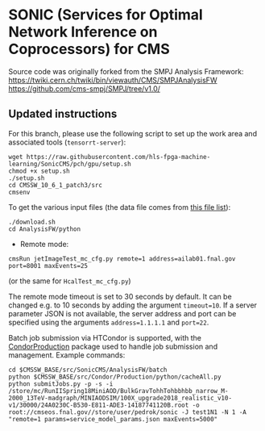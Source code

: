 # SONIC (Services for Optimal Network Inference on Coprocessors) for CMS

Source code was originally forked from the SMPJ Analysis Framework: 
https://twiki.cern.ch/twiki/bin/viewauth/CMS/SMPJAnalysisFW  
https://github.com/cms-smpj/SMPJ/tree/v1.0/

## Updated instructions

For this branch, please use the following script to set up the work area and associated tools (`tensorrt-server`):
```
wget https://raw.githubusercontent.com/hls-fpga-machine-learning/SonicCMS/pch/gpu/setup.sh
chmod +x setup.sh
./setup.sh
cd CMSSW_10_6_1_patch3/src
cmsenv
```

To get the various input files (the data file comes from [this file list](https://cmsweb.cern.ch/das/request?view=list&limit=50&instance=prod%2Fglobal&input=dataset+dataset%3D%2FBulkGravTohhTohbbhbb_narrow_M-*_13TeV-madgraph%2FRunIISpring18MiniAOD-100X_upgrade2018_realistic_v10-v*%2FMINIAODSIM)):
```
./download.sh
cd AnalysisFW/python
```

* Remote mode:
```
cmsRun jetImageTest_mc_cfg.py remote=1 address=ailab01.fnal.gov port=8001 maxEvents=25
```
(or the same for `HcalTest_mc_cfg.py`)

The remote mode timeout is set to 30 seconds by default. It can be changed e.g. to 10 seconds by adding the argument `timeout=10`.
If a server parameter JSON is not available, the server address and port can be specified using the arguments
`address=1.1.1.1` and `port=22`.

Batch job submission via HTCondor is supported, with the [CondorProduction](https://github.com/kpedro88/CondorProduction) package
used to handle job submission and management. Example commands:
```
cd $CMSSW_BASE/src/SonicCMS/AnalysisFW/batch
python $CMSSW_BASE/src/Condor/Production/python/cacheAll.py
python submitJobs.py -p -s -i /store/mc/RunIISpring18MiniAOD/BulkGravTohhTohbbhbb_narrow_M-2000_13TeV-madgraph/MINIAODSIM/100X_upgrade2018_realistic_v10-v1/30000/24A0230C-B530-E811-ADE3-14187741120B.root -o root://cmseos.fnal.gov//store/user/pedrok/sonic -J test1N1 -N 1 -A "remote=1 params=service_model_params.json maxEvents=5000"
```
